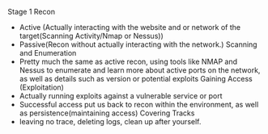 
Stage 1
Recon
- Active (Actually interacting with the website and or network of the target(Scanning Activity/Nmap or Nessus))
- Passive(Recon without actually interacting with the network.)
Scanning and Enumeration
- Pretty much the same as active recon, using tools like NMAP and Nessus to enumerate and learn more about active ports on the network, as well as details such as version or potential exploits
Gaining Access (Exploitation)
- Actually running exploits against a vulnerable service or port
- Successful access put us back to recon within the environment, as well as persistence(maintaining access)
Covering Tracks
- leaving no trace, deleting logs, clean up after yourself.
